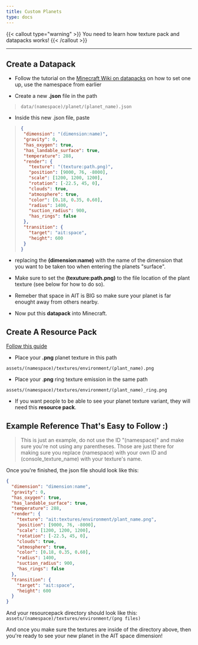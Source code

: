 ```yaml
---
title: Custom Planets
type: docs
---
```


{{< callout type="warning" >}}
  You need to learn how texture pack and datapacks works!
{{< /callout >}}

---

## Create a Datapack
- Follow the tutorial on the [Minecraft Wiki on datapacks](https://minecraft.wiki/w/Data_pack) on how to set one up, use the namespace from earlier

- Create a new **.json** file in the path

> `data/(namespace)/planet/(planet_name).json`

- Inside this new .json file, paste

> ```json
>{
>  "dimension": "(dimension:name)",
>  "gravity": 0,
>  "has_oxygen": true,
>  "has_landable_surface": true,
>  "temperature": 288,
>  "render": {
>    "texture": "(texture:path.png)",
>    "position": [9000, 76, -8000],
>    "scale": [1200, 1200, 1200],
>    "rotation": [-22.5, 45, 0],
>    "clouds": true,
>    "atmosphere": true,
>    "color": [0.18, 0.35, 0.60],
>    "radius": 1400,
>    "suction_radius": 900,
>    "has_rings": false
>  },
>  "transition": {
>    "target": "ait:space",
>    "height": 600
>  }
>}
> ```

- replacing the **(dimension:name)** with the name of the dimension that you want to be taken too when entering the planets "surface".

- Make sure to set the **(texuture:path.png)** to the file location of the plant texture (see below for how to do so).

- Remeber that space in AIT is BIG so make sure your planet is far enought away from others nearby.

- Now put this **datapack** into Minecraft.

## Create A Resource Pack
[Follow this guide](https://minecraft.wiki/w/Tutorials/Creating_a_resource_pack)

- Place your **.png** planet texture in this path

`assets/(namespace)/textures/environment/(plant_name).png`

- Place your .**png** ring texture emission in the same path

`assets/(namespace)/textures/environment/(plant_name)_ring.png`

- If you want people to be able to see your planet texture variant, they will need this **resource pack**.

## Example Reference That's Easy to Follow :)
> This is just an example, do not use the ID "(namespace)" and make sure you're not using any parentheses. Those are just there for making sure you replace (namespace) with your own ID and (console_texture_name) with your texture's name.

Once you're finished, the json file should look like this:
```json
{
  "dimension": "dimension:name",
  "gravity": 0,
  "has_oxygen": true,
  "has_landable_surface": true,
  "temperature": 288,
  "render": {
    "texture": "ait:textures/environment/plant_name.png",
    "position": [9000, 76, -8000],
    "scale": [1200, 1200, 1200],
    "rotation": [-22.5, 45, 0],
    "clouds": true,
    "atmosphere": true,
    "color": [0.18, 0.35, 0.60],
    "radius": 1400,
    "suction_radius": 900,
    "has_rings": false
  },
  "transition": {
    "target": "ait:space",
    "height": 600
  }
}
```

And your resourcepack directory should look like this:
```assets/(namespace)/textures/environment/(png files)```

And once you make sure the textures are inside of the directory above, then you're ready to see your new planet in the AIT space dimension!